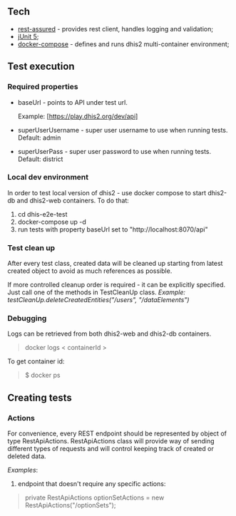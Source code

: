 
## Tech

 - [rest-assured](http://rest-assured.io)  - provides rest client, handles logging and validation;
 - [jUnit 5](https://junit.org/junit5/);
 - [docker-compose](https://docs.docker.com/compose/) - defines and runs dhis2 multi-container environment;
## Test execution
### Required properties

  - baseUrl - points to API under test url. 
  
    Example: [https://play.dhis2.org/dev/api]
    
  - superUserUsername - super user username to use when running tests. Default: admin
  - superUserPass - super user password to use when running tests. Default: district

### Local dev environment
In order to test local version of dhis2 - use docker compose to start dhis2-db and dhis2-web containers. To do that: 

1. cd dhis-e2e-test
2. docker-compose up -d
3. run tests with property baseUrl set to "http://localhost:8070/api"
  
### Test clean up 
After every test class, created data will be cleaned up starting from latest created object to avoid as much references as possible. 

If more controlled cleanup order is required - it can be explicitly specified. Just call one of the methods in TestCleanUp class. 
*Example: testCleanUp.deleteCreatedEntities("/users", "/dataElements")*
 
 ### Debugging
 Logs can be retrieved from both dhis2-web and dhis2-db containers.
 
  > docker logs < containerId >
 
 To get container id: 
 
  > $ docker ps
 
  ## Creating tests
  ### Actions
 
 For convenience, every REST endpoint should be represented by object of type RestApiActions. RestApiActions class will provide way of sending different types of requests and will control keeping track of created or deleted data.
 
 *Examples*: 
 1) endpoint that doesn't require any specific actions:
 
 > private RestApiActions optionSetActions = new RestApiActions("/optionSets");